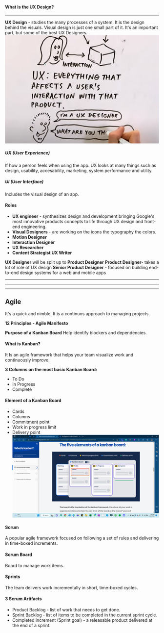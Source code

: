 #### What is the UX Design?
---
**UX Design** - studies the many processes of a system. It is the design behind the visuals. Visual design is just one small part of it. It's an important part, but some of the best UX Designers.
![image](https://github.com/CharryDinz/Notes/blob/main/What%20is%20UX%20Design.png)

##### UX (User Experience)  
If how a person feels when using the app. UX looks at many things such as design, usability, accesability, marketing, system performance and utility.
##### UI (User Interface)  
 Includes the visual design of an app.

#### Roles
- **UX engineer** - synthesizes design and development bringing Google's most innovative products concepts to life through UX design and front-end engineering.
- **Visual Designers** - are working on the icons the typography the colors.
- **Motion Designer** 
- **Interaction Designer**
- **UX Researcher**
- **Content Strategist UX Writer**

**UX Designer** will be split up to **Product Designer**
**Product Designer**- takes a lot of role of UX design 
**Senior Product Designer** - focused on building end-to-end design systems for a web and mobile apps

---

---

---
## Agile 
It's a quick and nimble. It is a continuos approach to managing projects.

**12 Principles - Agile Manifesto**

**Purpose of a Kanban Board**
Help identify blockers and dependencies.

#### What is Kanban?
It Is an agile framework that helps your team visualize work and continuously improve.

**3 Columns on the most basic Kanban Board:**
- To Do
- In Progress 
- Complete

#### Element of a Kanban Board
- Cards
- Columns  
- Commitment point
- Work in progress limit
- Delivery point
![image](https://github.com/CharryDinz/Notes/blob/main/Kanban.png)

#### Scrum
A popular agile framework focused on following a set of rules and delivering in time-boxed increments.
#### Scrum Board
Board to manage work items.
#### Sprints
The team delivers work incrementally in short, time-boxed cycles.
#### 3 Scrum Artifacts
- Product Backlog - list of work that needs to get done.
- Sprint Backlog - list of items to be completed in the current sprint cycle.
- Completed increment (Sprint goal) - a releasable product delivered at the end of a sprint.